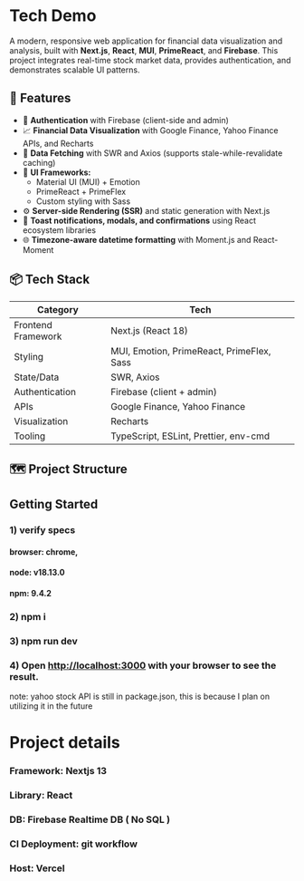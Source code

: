 # Tech Demo

A modern, responsive web application for financial data visualization and analysis, built with **Next.js**, **React**, **MUI**, **PrimeReact**, and **Firebase**. This project integrates real-time stock market data, provides authentication, and demonstrates scalable UI patterns.

## 🚀 Features

- 🔐 **Authentication** with Firebase (client-side and admin)
- 📈 **Financial Data Visualization** with Google Finance, Yahoo Finance APIs, and Recharts
- 🧠 **Data Fetching** with SWR and Axios (supports stale-while-revalidate caching)
- 🎨 **UI Frameworks:** 
  - Material UI (MUI) + Emotion
  - PrimeReact + PrimeFlex
  - Custom styling with Sass
- ⚙️ **Server-side Rendering (SSR)** and static generation with Next.js
- 🔔 **Toast notifications, modals, and confirmations** using React ecosystem libraries
- 🌐 **Timezone-aware datetime formatting** with Moment.js and React-Moment

## 📦 Tech Stack

| Category           | Tech                                     |
|--------------------|------------------------------------------|
| Frontend Framework | Next.js (React 18)                      |
| Styling            | MUI, Emotion, PrimeReact, PrimeFlex, Sass |
| State/Data         | SWR, Axios                               |
| Authentication     | Firebase (client + admin)               |
| APIs               | Google Finance, Yahoo Finance           |
| Visualization      | Recharts                                |
| Tooling            | TypeScript, ESLint, Prettier, env-cmd   |

## 🗺️ Project Structure



## Getting Started
### 1) verify specs
#### browser: chrome,
#### node: v18.13.0
#### npm: 9.4.2
### 2) npm i
### 3) npm run dev
### 4) Open [http://localhost:3000](http://localhost:3000) with your browser to see the result.

note: yahoo stock API is still in package.json, this is because I plan on utilizing it in the future


# Project details
### Framework: Nextjs 13
### Library: React
### DB: Firebase Realtime DB ( No SQL )
### CI Deployment: git workflow
### Host: Vercel
